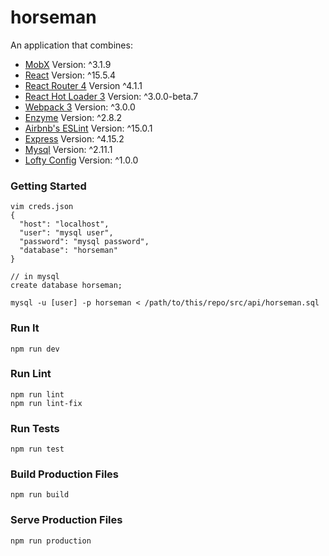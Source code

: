 horseman
=====================

An application that combines:

* [MobX](https://mobxjs.github.io/mobx) Version: ^3.1.9
* [React](https://facebook.github.io/react) Version: ^15.5.4
* [React Router 4](https://github.com/ReactTraining/react-router) Version ^4.1.1
* [React Hot Loader 3](https://github.com/gaearon/react-hot-boilerplate/pull/61) Version: ^3.0.0-beta.7
* [Webpack 3](https://github.com/webpack/webpack.js.org) Version: ^3.0.0
* [Enzyme](https://github.com/airbnb/enzyme) Version: ^2.8.2
* [Airbnb's ESLint](https://github.com/airbnb/javascript) Version: ^15.0.1
* [Express](https://expressjs.com/) Version: ^4.15.2
* [Mysql](https://github.com/mysqljs/mysql) Version: ^2.11.1
* [Lofty Config](https://github.com/alexmarmon/lofty-config) Version: ^1.0.0

### Getting Started
```
vim creds.json
{
  "host": "localhost",
  "user": "mysql user",
  "password": "mysql password",
  "database": "horseman"
}

// in mysql
create database horseman;

mysql -u [user] -p horseman < /path/to/this/repo/src/api/horseman.sql
```

### Run It
```
npm run dev
```

### Run Lint
```
npm run lint
npm run lint-fix
```

### Run Tests
```
npm run test
```

### Build Production Files
```
npm run build
```

### Serve Production Files
```
npm run production
```
